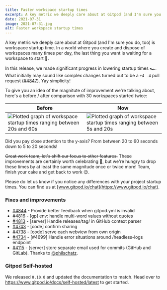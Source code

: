 ```yaml
---
title: Faster workspace startup times
excerpt: A key metric we deeply care about at Gitpod (and I'm sure you do, too) is workspace startup time. In a world where you create and dispose of workspaces many times per day, the last thing you want is waiting for a workspace to start 🐌. In this release, we made significant progress in lowering startup times 🏎.
date: 2021-07-31
image: 2021-07-31.jpg
alt: Faster workspace startup times
---
```


<script>
  import Contributors from "../../components/changelog/contributors.svelte";
</script>

A key metric we deeply care about at Gitpod (and I'm sure you do, too) is workspace startup time. In a world where you create and dispose of workspaces many times per day, the last thing you want is waiting for a workspace to start 🐌.

In this release, we made significant progress in lowering startup times 🏎. What initially may sound like complex changes turned out to be a `+4 -4` pull request ([#4847](https://github.com/gitpod-io/gitpod/pull/4847)). Yay simplicity!

To give you an idea of the magnitute of improvement we're talking about, here's a before / after comparison with 30 workspaces started twice:

| Before                                                                                                           | Now                                                                                                          |
| ---------------------------------------------------------------------------------------------------------------- | ------------------------------------------------------------------------------------------------------------ |
| ![Plotted graph of workspace startup times ranging between 20s and 60s](/images/changelog/2021-07-31-before.jpg) | ![Plotted graph of workspace startup times ranging between 5s and 20s](/images/changelog/2021-07-31-now.jpg) |

Did you pay close attention to the y-axis? From between 20 to 60 seconds down to 5 to 20 seconds!

~~Great work team, let's shift our focus to other features.~~ These improvements are certainly worth celebrating 🎂, but we're hungry to drop these times by at least the same magnitude once or twice more! Team, finish your cake and get back to work 😉.

Please do let us know if you notice any differences with your project startup times. You can find us at [www.gitpod.io/chat](https://www.gitpod.io/chat).

### Fixes and improvements

- [#4844](https://github.com/gitpod-io/gitpod/pull/4844) - Provide better feedback when gitpod.yml is invalid
- [#4816](https://github.com/gitpod-io/gitpod/pull/4816) - [gp] env: handle multi-word values without quotes
- [#4813](https://github.com/gitpod-io/gitpod/pull/4813) - [server] Handle releases/tag/<tag> in GitHub context parser
- [#4743](https://github.com/gitpod-io/gitpod/pull/4743) - [code] confirm sharing
- [#4738](https://github.com/gitpod-io/gitpod/pull/4738) - [code] serve each webview from own origin
- [#4734](https://github.com/gitpod-io/gitpod/pull/4734) - [#4699] Handle error situations around /headless-logs endpoint
- [#4115](https://github.com/gitpod-io/gitpod/pull/4115) - [server] store separate email used for commits (GitHub and GitLab). Thanks to [@philschatz](https://github.com/philschatz).

### Gitpod Self-hosted

We released `0.10.0` and updated the documentation to match. Head over to https://www.gitpod.io/docs/self-hosted/latest to get started.

<p><Contributors usernames="akosyakov,AlexTugarev,corneliusludmann,csweichel,fntlnz,geropl,ghuntley,philschatz,shaal" /></p>
